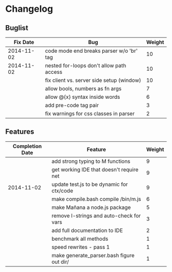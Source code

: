 # Changelog

## Buglist

| Fix Date         | Bug                                         | Weight |
| ---------------- | ------------------------------------------- | ------ |
| 2014-11-02       | code mode end breaks parser w/o 'br' tag    | 10     |
| 2014-11-02       | nested for-loops don't allow path access    | 10     |
|                  | fix client vs. server side setup (window)   | 10     |
|                  | allow bools, numbers as fn args             | 7      |
|                  | allow @{x} syntax inside words              | 6      |
|                  | add pre-code tag pair                       | 3      |
|                  | fix warnings for css classes in parser      | 2      |

## Features

| Completion Date  | Feature                                     | Weight |
| ---------------- | ------------------------------------------- | ------ |
|                  | add strong typing to M functions            | 9      |
|                  | get working IDE that doesn't require net    | 9      |
| 2014-11-02       | update test.js to be dynamic for ctx/code   | 9      |
|                  | make compile.bash compile /bin/m.js         | 6      |
|                  | make Mañana a node.js package               | 5      |
|                  | remove I-strings and auto-check for vars    | 3      |
|                  | add full documentation to IDE               | 2      |
|                  | benchmark all methods                       | 1      |
|                  | speed rewrites - pass 1                     | 1      |
|                  | make generate_parser.bash figure out dir/   | 1      |
